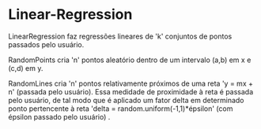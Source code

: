 # Linear-Regression

LinearRegression faz regressões lineares de 'k' conjuntos de pontos passados pelo usuário.

RandomPoints cria 'n' pontos aleatório dentro de um intervalo (a,b) em x e (c,d) em y.

RandomLines cria 'n' pontos relativamente próximos de uma reta 'y = mx + n' (passada pelo usuário). Essa medidade de proximidade à reta é passada pelo usuário, de tal modo que é aplicado um fator delta em determinado ponto pertencente à reta 'delta = random.uniform(-1,1)*épsilon' (com épsilon passado pelo usuário) .
